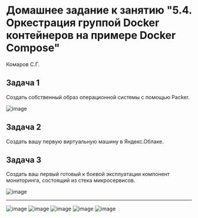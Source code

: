 # Домашнее задание к занятию "5.4. Оркестрация группой Docker контейнеров на примере Docker Compose"
Комаров С.Г.


## Задача 1

Создать собственный образ операционной системы с помощью Packer.

![image](https://user-images.githubusercontent.com/93157702/167696936-a30b6f7d-cada-49b9-92f5-c8520bbb3562.png)


## Задача 2

Создать вашу первую виртуальную машину в Яндекс.Облаке.



## Задача 3

Создать ваш первый готовый к боевой эксплуатации компонент мониторинга, состоящий из стека микросервисов.

![image](https://user-images.githubusercontent.com/93157702/167696936-a30b6f7d-cada-49b9-92f5-c8520bbb3562.png)



-----









![image](https://user-images.githubusercontent.com/93157702/167701910-d541a4f5-b35d-467d-8a49-6197bab8bbc3.png)
![image](https://user-images.githubusercontent.com/93157702/167703056-17d15d4c-0c67-414e-85f9-270b0b41932a.png)
![image](https://user-images.githubusercontent.com/93157702/167704035-7e135537-3432-454f-be69-d06af73cbec1.png)
![image](https://user-images.githubusercontent.com/93157702/167706754-823827dc-6e1e-4d9b-b3bd-81919e34e742.png)
![image](https://user-images.githubusercontent.com/93157702/167706872-b1477d57-5f57-43d4-9b5f-b26b23435c98.png)

